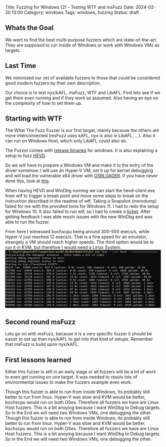 Title: Fuzzing for Windows (2) - Testing WTF and msFuzz
Date: 2024-02-20 13:00
Category: windows
Tags: windows, fuzzing
Status: draft

## Whats the Goal

We want to find the best multi-purpose fuzzers which are state-of-the-art. They are supposed to run inside of Windows or work with Windows VMs as targets.

## Last Time

We minimized our set of available fuzzers to those that could be considered good modern fuzzers by their own description.

Our choice is to test nyx/kAFL, msFuzz, WTF and LibAFL. First lets see if we get them even running and if they work as assumed. Also having an eye on the complexity of how to set them up.

## Starting with WTF

The What The Fuzz Fuzzer is our first target, mainly because the others are more interconnected (msFuzz uses kAFL, nyx is also in LibAFL, ...). Also it can run on Windows Host, which only LibAFL could also do.

The Fuzzer comes with [release binaries](https://github.com/0vercl0k/wtf/releases) for windows. It is also explaining a setup to fuzz [HEVD](https://github.com/hacksysteam/HackSysExtremeVulnerableDriver).

So we will have to prepare a Windows VM and make it to the entry of the driver somehow. I will use an Hyper-V VM, set it up for kernel debugging and will load the vulnerable x64 driver with [OSRLOADER](https://www.osronline.com/article.cfm%5Earticle=157.htm). If you have never done this, look at [this](https://voidsec.com/windows-drivers-reverse-engineering-methodology/). 

When having HEVD and WinDbg running  we can start the hevd-client.exe from wtf to trigger a break point and move some steps to break on the instruction described in the readme of wtf. Taking a Snapshot (memdump) failed for me with the provided tools for Windows 11.
I had to redo the setup for Windows 10. It also failed to run wtf, so I had to create a [ticket](https://github.com/0vercl0k/wtf/issues/195). After getting feedback I was able resolv issues with the new WinDbg and was able to run the fuzzer.

From here I witnessed bochscpu being around 300-500 execs/s, while Hyper-V just reached 12 execs/s. That is a fine speed for an emulator, strangely a VM should reach higher speeds.
The third option would be to run it in KVM, but therefore I would need a Linux System.
![WTF using Bochscpu](./images/e514dddbd6c4287aa34c14a47c0972a214c423728e260b6a5bae5148b3bb64cb.png)  

## Second round msFuzz

Lets go on with msFuzz, because it is a very specific fuzzer it should be easier to set up than nyx/kAFL to get into that kind of setups. Remember that msFuzz is build upon nyx/kAFL.


## First lessons learned

Either this fuzzer is still in an early stage or all fuzzers will be a lot of work to even get running on one target. It was needed to resolv lots of environmental issues to make the fuzzers example even work.

Though this fuzzer is able to run from inside Windows, its probably still better to run from linux. Hyper-V was slow and KVM would be better, bochscpu would run on both OSes. Therefore all fuzzers we have are Linux Host fuzzers. This is a bit anoying because I want WinDbg to Debug targets. So in the End we will need two Windows VMs, one debugging the other.
Though this fuzzer is able to run from inside Windows, its probably still better to run from linux. Hyper-V was slow and KVM would be better, bochscpu would run on both OSes. Therefore all fuzzers we have are Linux Host fuzzers. This is a bit anoying because I want WinDbg to Debug targets. So in the End we will need two Windows VMs, one debugging the other.